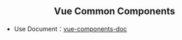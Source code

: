 <h2 align="center"> Vue Common Components </h2>


- Use Document：[vue-components-doc](https://nicejade.gitbooks.io/vue-components-doc/content/index.html)